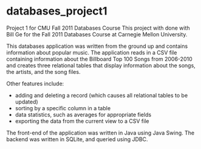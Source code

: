 databases_project1
==================

Project 1 for CMU Fall 2011 Databases Course
This project with done with Bill Ge for the Fall 2011 Databases Course at Carnegie Mellon University.

This databases application was written from the ground up and contains information about popular music. The application reads in a CSV file containing information about the Billboard Top 100 Songs from 2006-2010 and creates three relational tables that display information about the songs, the artists, and the song files.

Other features include:
- adding and deleting a record (which causes all relational tables to be updated)
- sorting by a specific column in a table
- data statistics, such as averages for appropriate fields
- exporting the data from the current view to a CSV file

The front-end of the application was written in Java using Java Swing. The backend was written in SQLite, and queried using JDBC.
